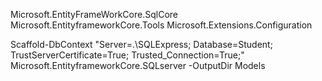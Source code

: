 Microsoft.EntityFrameWorkCore.SqlCore
Microsoft.EntityframeworkCore.Tools
Microsoft.Extensions.Configuration

Scaffold-DbContext "Server=.\SQLExpress; Database=Student; TrustServerCertificate=True; Trusted_Connection=True;" Microsoft.EntityframeworkCore.SQLserver -OutputDir Models